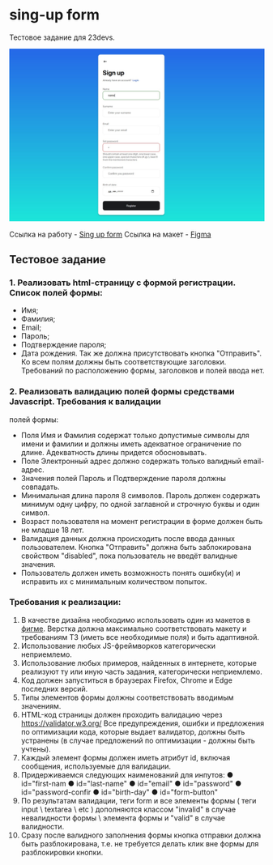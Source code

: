 # sing-up form
Тестовое задание для 23devs.

![image](singup.jpg)

Ссылка на работу - [Sing up form](https://mariasuz.github.io/sing-up/)
Ссылка на макет - [Figma](https://www.figma.com/design/B34HAXaZi98a2qEZtMyDj3/20-Screen-Login-%26-Register-Mobile-App-(Community)?node-id=0-1&node-type=canvas&t=RIOAlrCxUMTUXTf8-0)

## Тестовое задание
### 1. Реализовать html-страницу с формой регистрации. Список полей формы:
- Имя;
- Фамилия;
- Email;
- Пароль;
- Подтверждение пароля;
- Дата рождения.
Так же должна присутствовать кнопка "Отправить". Ко всем полям должны быть
соответствующие заголовки. Требований по расположению формы, заголовков и полей
ввода нет.
### 2. Реализовать валидацию полей формы средствами Javascript. Требования к валидации
полей формы:
- Поля Имя и Фамилия содержат только допустимые символы для имени и фамилии
и должны иметь адекватное ограничение по длине. Адекватность длины придется
обосновывать.
- Поле Электронный адрес должно содержать только валидный email-адрес.
- Значения полей Пароль и Подтверждение пароля должны совпадать.
- Минимальная длина пароля 8 символов. Пароль должен содержать минимум одну
цифру, по одной заглавной и строчную буквы и один символ.
- Возраст пользователя на момент регистрации в форме должен быть не младше 18
лет.
- Валидация данных должна происходить после ввода данных пользователем.
Кнопка "Отправить" должна быть заблокирована свойством "disabled", пока
пользователь не введёт валидные значения.
- Пользователь должен иметь возможность понять ошибку(и) и исправить их с
минимальным количеством попыток.
### Требования к реализации:
 1. В качестве дизайна необходимо использовать один из макетов в [фигме](https://www.figma.com/community/file/1370757927948360864/20-screen-login-register-mobile-app). Верстка
должна максимально соответствовать макету и требованиям ТЗ (иметь все необходимые
поля) и быть адаптивной.
2. Использование любых JS-фреймворков категорически неприемлемо.
3. Использование любых примеров, найденных в интернете, которые реализуют ту или иную
часть задания, категорически неприемлемо.
4. Код должен запуститься в браузерах Firefox, Chrome и Edge последних версий.
5. Типы элементов формы должны соответствовать вводимым значениям.
6. HTML-код страницы должен проходить валидацию через https://validator.w3.org/ Все
предупреждения, ошибки и предложения по оптимизации кода, которые выдает
валидатор, должны быть устранены (в случае предложений по оптимизации - должны
быть учтены).
7. Каждый элемент формы должен иметь атрибут id, включая сообщения,
используемые для валидации.
8. Придерживаемся следующих наименований для инпутов:
● id="first-nam
● id="last-name"
● id="email"
● id="password"
● id="password-confir
● id="birth-day"
● id="form-button"
9. По результатам валидации, теги form и все элементы формы ( теги input \ textarea \ etc )
дополняются классом "invalid" в случае невалидности формы \ элемента формы и "valid" в
случае валидности.
10. Сразу после валидного заполнения формы кнопка отправки должна быть
разблокирована, т.е. не требуется делать клик вне формы для разблокировки кнопки.
